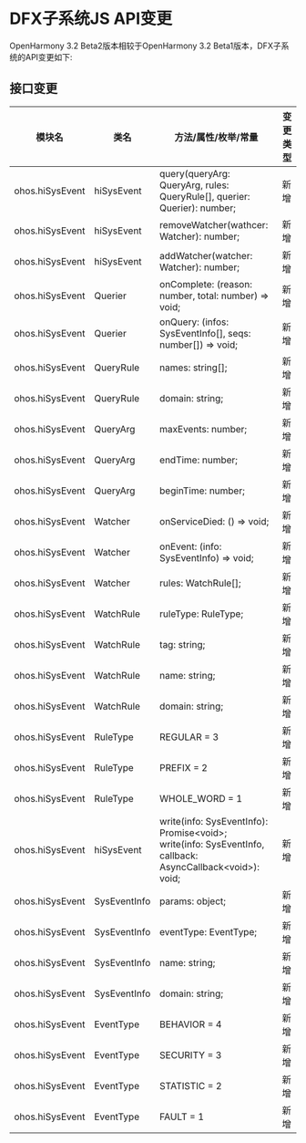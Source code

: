 # DFX子系统JS API变更

OpenHarmony 3.2 Beta2版本相较于OpenHarmony 3.2 Beta1版本，DFX子系统的API变更如下:

## 接口变更

| 模块名 | 类名 | 方法/属性/枚举/常量 | 变更类型 |
|---|---|---|---|
| ohos.hiSysEvent | hiSysEvent | query(queryArg: QueryArg, rules: QueryRule[], querier: Querier): number; | 新增 |
| ohos.hiSysEvent | hiSysEvent | removeWatcher(wathcer: Watcher): number; | 新增 |
| ohos.hiSysEvent | hiSysEvent | addWatcher(watcher: Watcher): number; | 新增 |
| ohos.hiSysEvent | Querier | onComplete: (reason: number, total: number) => void; | 新增 |
| ohos.hiSysEvent | Querier | onQuery: (infos: SysEventInfo[], seqs: number[]) => void; | 新增 |
| ohos.hiSysEvent | QueryRule | names: string[]; | 新增 |
| ohos.hiSysEvent | QueryRule | domain: string; | 新增 |
| ohos.hiSysEvent | QueryArg | maxEvents: number; | 新增 |
| ohos.hiSysEvent | QueryArg | endTime: number; | 新增 |
| ohos.hiSysEvent | QueryArg | beginTime: number; | 新增 |
| ohos.hiSysEvent | Watcher | onServiceDied: () => void; | 新增 |
| ohos.hiSysEvent | Watcher | onEvent: (info: SysEventInfo) => void; | 新增 |
| ohos.hiSysEvent | Watcher | rules: WatchRule[]; | 新增 |
| ohos.hiSysEvent | WatchRule | ruleType: RuleType; | 新增 |
| ohos.hiSysEvent | WatchRule | tag: string; | 新增 |
| ohos.hiSysEvent | WatchRule | name: string; | 新增 |
| ohos.hiSysEvent | WatchRule | domain: string; | 新增 |
| ohos.hiSysEvent | RuleType | REGULAR = 3 | 新增 |
| ohos.hiSysEvent | RuleType | PREFIX = 2 | 新增 |
| ohos.hiSysEvent | RuleType | WHOLE_WORD = 1 | 新增 |
| ohos.hiSysEvent | hiSysEvent | write(info: SysEventInfo): Promise\<void>;<br>write(info: SysEventInfo, callback: AsyncCallback\<void>): void; | 新增 |
| ohos.hiSysEvent | SysEventInfo | params: object; | 新增 |
| ohos.hiSysEvent | SysEventInfo | eventType: EventType; | 新增 |
| ohos.hiSysEvent | SysEventInfo | name: string; | 新增 |
| ohos.hiSysEvent | SysEventInfo | domain: string; | 新增 |
| ohos.hiSysEvent | EventType | BEHAVIOR = 4 | 新增 |
| ohos.hiSysEvent | EventType | SECURITY = 3 | 新增 |
| ohos.hiSysEvent | EventType | STATISTIC = 2 | 新增 |
| ohos.hiSysEvent | EventType | FAULT = 1 | 新增 |